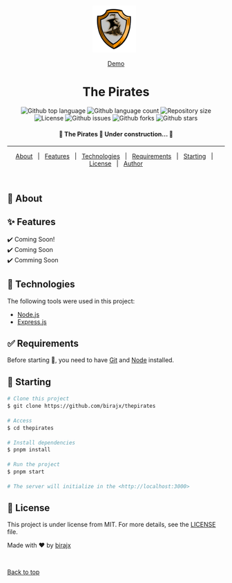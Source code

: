 <div align="center" id="top"> 
  <img src="./.github/icon.png" width=100 alt="The Pirates" />
  &#xa0;

  <a href="https://dapirates.xyz">Demo</a>
</div>

<h1 align="center">The Pirates</h1>

<p align="center">
  <img alt="Github top language" src="https://img.shields.io/github/languages/top/birajx/thepirates?color=56BEB8">

  <img alt="Github language count" src="https://img.shields.io/github/languages/count/birajx/thepirates?color=56BEB8">

  <img alt="Repository size" src="https://img.shields.io/github/repo-size/birajx/thepirates?color=56BEB8">

  <img alt="License" src="https://img.shields.io/github/license/birajx/thepirates?color=56BEB8">

  <img alt="Github issues" src="https://img.shields.io/github/issues/birajx/thepirates?color=56BEB8" />

  <img alt="Github forks" src="https://img.shields.io/github/forks/birajx/thepirates?color=56BEB8" />

  <img alt="Github stars" src="https://img.shields.io/github/stars/birajx/thepirates?color=56BEB8" />
</p>

<!-- Status -->

<h4 align="center"> 
	🚧  The Pirates 🚀 Under construction...  🚧
</h4> 

<hr>

<p align="center">
  <a href="#dart-about">About</a> &#xa0; | &#xa0; 
  <a href="#sparkles-features">Features</a> &#xa0; | &#xa0;
  <a href="#rocket-technologies">Technologies</a> &#xa0; | &#xa0;
  <a href="#white_check_mark-requirements">Requirements</a> &#xa0; | &#xa0;
  <a href="#checkered_flag-starting">Starting</a> &#xa0; | &#xa0;
  <a href="#memo-license">License</a> &#xa0; | &#xa0;
  <a href="https://github.com/birajx" target="_blank">Author</a>
</p>

<br>

## 🎯 About ##



## ✨ Features ##

✔️ Coming Soon!\
✔️ Coming Soon\
✔️ Comming Soon

## 🚀 Technologies ##

The following tools were used in this project:

- [Node.js](https://nodejs.org/en/)
- [Express.js](https://expressjs.com)


## ✅ Requirements ##

Before starting 🏁, you need to have [Git](https://git-scm.com) and [Node](https://nodejs.org/en/) installed.

## 🏁 Starting ##

```bash
# Clone this project
$ git clone https://github.com/birajx/thepirates

# Access
$ cd thepirates

# Install dependencies
$ pnpm install

# Run the project
$ pnpm start

# The server will initialize in the <http://localhost:3000>
```

## 📝 License ##

This project is under license from MIT. For more details, see the [LICENSE](LICENSE.md) file.


Made with ❤️ by <a href="https://github.com/birajx" target="_blank">birajx</a>

&#xa0;

<a href="#top">Back to top</a>
